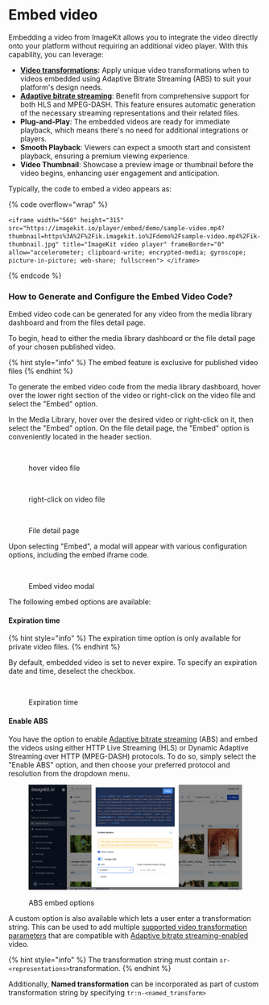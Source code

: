 # Embed video

Embedding a video from ImageKit allows you to integrate the video directly onto your platform without requiring an additional video player. With this capability, you can leverage:

* [**Video transformations**](video-transformation/)**:** Apply unique video transformations when to videos embedded using Adaptive Bitrate Streaming (ABS) to suit your platform's design needs.
* [**Adaptive bitrate streaming**](video-transformation/adaptive-bitrate-streaming.md): Benefit from comprehensive support for both HLS and MPEG-DASH. This feature ensures automatic generation of the necessary streaming representations and their related files.
* **Plug-and-Play**: The embedded videos are ready for immediate playback, which means there's no need for additional integrations or players.
* **Smooth Playback**: Viewers can expect a smooth start and consistent playback, ensuring a premium viewing experience.
* **Video Thumbnail**: Showcase a preview image or thumbnail before the video begins, enhancing user engagement and anticipation.

Typically, the code to embed a video appears as:

{% code overflow="wrap" %}
```
<iframe width="560" height="315" src="https://imagekit.io/player/embed/demo/sample-video.mp4?thumbnail=https%3A%2F%2Fik.imagekit.io%2Fdemo%2Fsample-video.mp4%2Fik-thumbnail.jpg" title="ImageKit video player" frameBorder="0" allow="accelerometer; clipboard-write; encrypted-media; gyroscope; picture-in-picture; web-share; fullscreen"> </iframe>
```
{% endcode %}

### How to Generate and Configure the Embed Video Code?

Embed video code can be generated for any video from the media library dashboard and from the files detail page.

To begin, head to either the media library dashboard or the file detail page of your chosen published video.

{% hint style="info" %}
The embed feature is exclusive for published video files
{% endhint %}

To generate the embed video code from the media library dashboard, hover over the lower right section of the video or right-click on the video file and select the "Embed" option.

In the Media Library, hover over the desired video or right-click on it, then select the "Embed" option. On the file detail page, the "Embed" option is conveniently located in the header section.

<div data-full-width="false">

<figure><img src="../.gitbook/assets/Screenshot 2023-10-09 at 3.15.42 PM.png" alt=""><figcaption><p>hover video file</p></figcaption></figure>

 

<figure><img src="../.gitbook/assets/Screenshot 2023-10-09 at 3.16.21 PM.png" alt=""><figcaption><p>right-click on video file</p></figcaption></figure>

</div>

<figure><img src="../.gitbook/assets/Screenshot 2023-10-09 at 3.12.48 PM.png" alt=""><figcaption><p>File detail page</p></figcaption></figure>

Upon selecting "Embed", a modal will appear with various configuration options, including the embed iframe code.

<figure><img src="../.gitbook/assets/Screenshot 2023-10-09 at 3.16.41 PM.png" alt=""><figcaption><p>Embed video modal</p></figcaption></figure>

The following embed options are available:

#### Expiration time

{% hint style="info" %}
The expiration time option is only available for private video files.
{% endhint %}

By default, embedded video is set to never expire. To specify an expiration date and time, deselect the checkbox.

<figure><img src="../.gitbook/assets/Screenshot 2023-10-09 at 3.17.07 PM.png" alt=""><figcaption><p>Expiration time</p></figcaption></figure>

#### Enable ABS

You have the option to enable [Adaptive bitrate streaming](embed-video.md#enable-abs) (ABS) and embed the videos using either HTTP Live Streaming (HLS) or Dynamic Adaptive Streaming over HTTP (MPEG-DASH) protocols. To do so, simply select the "Enable ABS" option, and then choose your preferred protocol and resolution from the dropdown menu.

<figure><img src="../.gitbook/assets/image.png" alt=""><figcaption><p>ABS embed options</p></figcaption></figure>

A custom option is also available which lets a user enter a transformation string. This can be used to add multiple [supported video transformation parameters](image-transformations/resize-crop-and-other-transformations.md) that are compatible with [Adaptive bitrate streaming-enabled](video-transformation/adaptive-bitrate-streaming.md) video.

{% hint style="info" %}
The transformation string must contain `sr-<representations>`transformation.
{% endhint %}

Additionally, **Named transformation** can be incorporated as part of custom transformation string by specifying `tr:n-<named_transform>`

